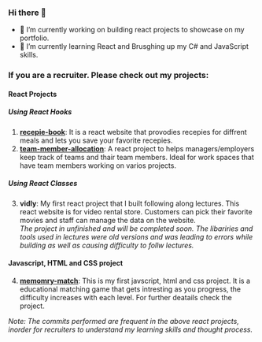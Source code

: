 ### Hi there 👋


- 🔭 I’m currently working on building react projects to showcase on my portfolio.
- 🌱 I’m currently learning React and Brusghing up my C# and JavaScript skills.

### If you are a recruiter. Please check out my projects:
#### React Projects
##### Using React Hooks
1. [**recepie-book**](https://kirannvaka.github.io/recepie-book/): It is a react website that provodies recepies for diffrent meals and lets you save your favorite recepies.
2. [**team-member-allocation**](https://kirannvaka.github.io/team-member-allocation): A react project to helps managers/employers keep track of teams and thair team members. Ideal for work spaces that have team members working on varios projects.
##### Using React Classes
3. **vidly**: My first react project that I built following along lectures. This react website is for video rental store. Customers can pick their favorite movies and staff can manage the data on the website.  
*The project in unfinished and will be completed soon. The libariries and tools used in lectures were old versions and was leading to errors while building as well as causing difficulty to follw lectures.*
#### Javascript, HTML and CSS project
4. [**memomry-match**](https://kirannvaka.github.io/Memory-Match/): This is my first javscript, html and css project. It is a educational matching game that gets intresting as you progress, the difficulty increases with each level. For further deatails check the project.

*Note: The commits performed are frequent in the above react projects, inorder for recruiters to understand my learning skills and thought process.*

<!--
**KirannVaka/KirannVaka** is a ✨ _special_ ✨ repository because its `README.md` (this file) appears on your GitHub profile.

Here are some ideas to get you started:

- 🔭 I’m currently working on Recepie Book a react project
- 🌱 I’m currently learning React and Brusghing up my C# and JavaScript skills.
-->
